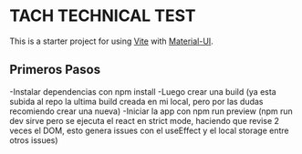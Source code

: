# TACH TECHNICAL TEST
This is a starter project for using [Vite](https://vitejs.dev/) with [Material-UI](https://material-ui.com/).

## Primeros Pasos

-Instalar dependencias con npm install
-Luego crear una build (ya esta subida al repo la ultima build creada en mi local, pero por las dudas recomiendo crear una nueva)
-Iniciar la app con npm run preview (npm run dev sirve pero se ejecuta el react en strict mode, haciendo que revise 2 veces el DOM, esto genera issues con el useEffect y el local storage entre otros issues)




